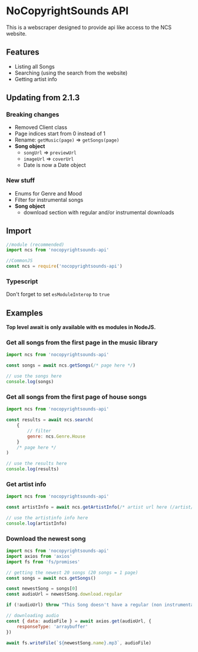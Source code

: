 # NoCopyrightSounds API

This is a webscraper designed to provide api like access to the NCS website.

## Features

-   Listing all Songs
-   Searching (using the search from the website)
-   Getting artist info

## Updating from 2.1.3

### Breaking changes

-   Removed Client class
-   Page indices start from 0 instead of 1
-   Rename: `getMusic(page)` => `getSongs(page)`
-   **Song object**
    -   `songUrl` => `previewUrl`
    -   `imageUrl` => `coverUrl`
    -   Date is now a Date object

### New stuff

-   Enums for Genre and Mood
-   Filter for instrumental songs
-   **Song object**
    -   download section with regular and/or instrumental downloads

## Import

```js
//module (recommended)
import ncs from 'nocopyrightsounds-api'

//CommonJS
const ncs = require('nocopyrightsounds-api')
```

### Typescript

Don't forget to set `esModuleInterop` to `true`

## Examples

**Top level await is only available with es modules in NodeJS.**

### Get all songs from the first page in the music library

```js
import ncs from 'nocopyrightsounds-api'

const songs = await ncs.getSongs(/* page here */)

// use the songs here
console.log(songs)
```

### Get all songs from the first page of house songs

```js
import ncs from 'nocopyrightsounds-api'

const results = await ncs.search(
    {
        // filter
        genre: ncs.Genre.House
    }
    /* page here */
)

// use the results here
console.log(results)
```

### Get artist info

```js
import ncs from 'nocopyrightsounds-api'

const artistInfo = await ncs.getArtistInfo(/* artist url here (/artist/760/srikar) */)

// use the artistinfo info here
console.log(artistInfo)
```

### Download the newest song

```js
import ncs from 'nocopyrightsounds-api'
import axios from 'axios'
import fs from 'fs/promises'

// getting the newest 20 songs (20 songs = 1 page)
const songs = await ncs.getSongs()

const newestSong = songs[0]
const audioUrl = newestSong.download.regular

if (!audioUrl) throw "This Song doesn't have a regular (non instrumental) version!"

// downloading audio
const { data: audioFile } = await axios.get(audioUrl, {
    responseType: 'arraybuffer'
})

await fs.writeFile(`${newestSong.name}.mp3`, audioFile)
```
